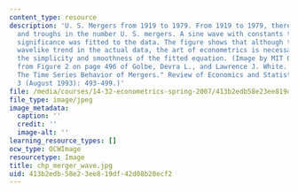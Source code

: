 ```yaml
---
content_type: resource
description: 'U. S. Mergers from 1919 to 1979. From 1919 to 1979, there were peaks
  and troughs in the number U. S. mergers. A sine wave with constants that have economic
  significance was fitted to the data. The figure shows that although there is a general
  wavelike trend in the actual data, the art of econometrics is necessary to create
  the simplicity and smoothness of the fitted equation. (Image by MIT OCW. Adapted
  from Figure 2 on page 496 of Golbe, Devra L., and Lawrence J. White. "Catch a Wave:
  The Time Series Behavior of Mergers." Review of Economics and Statistics 75, no.
  3 (August 1993): 493-499.)'
file: /media/courses/14-32-econometrics-spring-2007/413b2edb58e23ee819df42d08b20ecf2_chp_merger_wave.jpg
file_type: image/jpeg
image_metadata:
  caption: ''
  credit: ''
  image-alt: ''
learning_resource_types: []
ocw_type: OCWImage
resourcetype: Image
title: chp_merger_wave.jpg
uid: 413b2edb-58e2-3ee8-19df-42d08b20ecf2
---
```

